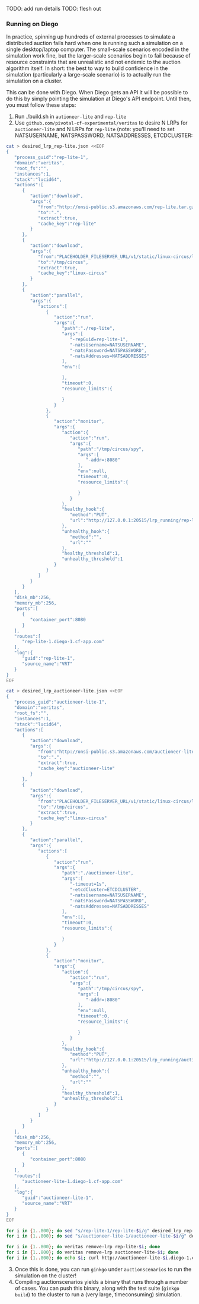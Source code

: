 TODO: add run details
TODO: flesh out

### Running on Diego

In practice, spinning up hundreds of external processes to simulate a distributed auction fails hard when one is running such a simulation on a single desktop/laptop computer.  The small-scale scenarios encoded in the simulation work fine, but the larger-scale scenarios begin to fail because of resource constraints that are unrealistic and not endemic to the auction algorithm itself.  In short: the best to way to build confidence in the simulation (particularly a large-scale scenario) is to actually run the simulation on a cluster.

This can be done with Diego.  When Diego gets an API it will be possible to do this by simply pointing the simulation at Diego's API endpoint.  Until then, you must follow these steps:

1. Run ./build.sh in `autioneer-lite` and `rep-lite`
2. Use `github.com/pivotal-cf-experimental/veritas` to desire N LRPs for `auctioneer-lite` and N LRPs for `rep-lite` (note: you'll need to set NATSUSERNAME, NATSPASSWORD, NATSADDRESSES, ETCDCLUSTER:

```bash
cat > desired_lrp_rep-lite.json <<EOF
{  
   "process_guid":"rep-lite-1",
   "domain":"veritas",
   "root_fs":"",
   "instances":1,
   "stack":"lucid64",
   "actions":[  
      {  
         "action":"download",
         "args":{  
            "from":"http://onsi-public.s3.amazonaws.com/rep-lite.tar.gz",
            "to":".",
            "extract":true,
            "cache_key":"rep-lite"
         }
      },
      {  
         "action":"download",
         "args":{  
            "from":"PLACEHOLDER_FILESERVER_URL/v1/static/linux-circus/linux-circus.tgz",
            "to":"/tmp/circus",
            "extract":true,
            "cache_key":"linux-circus"
         }
      },
      {  
         "action":"parallel",
         "args":{  
            "actions":[  
               {  
                  "action":"run",
                  "args":{  
                     "path":"./rep-lite",
                     "args":[  
                        "-repGuid=rep-lite-1",
                        "-natsUsername=NATSUSERNAME",
                        "-natsPassword=NATSPASSWORD",
                        "-natsAddresses=NATSADDRESSES"
                     ],
                     "env":[  

                     ],
                     "timeout":0,
                     "resource_limits":{  

                     }
                  }
               },
               {  
                  "action":"monitor",
                  "args":{  
                     "action":{  
                        "action":"run",
                        "args":{  
                           "path":"/tmp/circus/spy",
                           "args":[  
                              "-addr=:8080"
                           ],
                           "env":null,
                           "timeout":0,
                           "resource_limits":{  

                           }
                        }
                     },
                     "healthy_hook":{  
                        "method":"PUT",
                        "url":"http://127.0.0.1:20515/lrp_running/rep-lite-1/PLACEHOLDER_INSTANCE_INDEX/PLACEHOLDER_INSTANCE_GUID"
                     },
                     "unhealthy_hook":{  
                        "method":"",
                        "url":""
                     },
                     "healthy_threshold":1,
                     "unhealthy_threshold":1
                  }
               }
            ]
         }
      }
   ],
   "disk_mb":256,
   "memory_mb":256,
   "ports":[  
      {  
         "container_port":8080
      }
   ],
   "routes":[  
      "rep-lite-1.diego-1.cf-app.com"
   ],
   "log":{  
      "guid":"rep-lite-1",
      "source_name":"VRT"
   }
}
EOF

cat > desired_lrp_auctioneer-lite.json <<EOF
{  
   "process_guid":"auctioneer-lite-1",
   "domain":"veritas",
   "root_fs":"",
   "instances":1,
   "stack":"lucid64",
   "actions":[  
      {  
         "action":"download",
         "args":{  
            "from":"http://onsi-public.s3.amazonaws.com/auctioneer-lite.tar.gz",
            "to":".",
            "extract":true,
            "cache_key":"auctioneer-lite"
         }
      },
      {  
         "action":"download",
         "args":{  
            "from":"PLACEHOLDER_FILESERVER_URL/v1/static/linux-circus/linux-circus.tgz",
            "to":"/tmp/circus",
            "extract":true,
            "cache_key":"linux-circus"
         }
      },
      {  
         "action":"parallel",
         "args":{  
            "actions":[  
               {  
                  "action":"run",
                  "args":{  
                     "path":"./auctioneer-lite",
                     "args":[  
                        "-timeout=1s",
                        "-etcdCluster=ETCDCLUSTER",
                        "-natsUsername=NATSUSERNAME",
                        "-natsPassword=NATSPASSWORD",
                        "-natsAddresses=NATSADDRESSES"
                     ],
                     "env":[],
                     "timeout":0,
                     "resource_limits":{  

                     }
                  }
               },
               {  
                  "action":"monitor",
                  "args":{  
                     "action":{  
                        "action":"run",
                        "args":{  
                           "path":"/tmp/circus/spy",
                           "args":[  
                              "-addr=:8080"
                           ],
                           "env":null,
                           "timeout":0,
                           "resource_limits":{  

                           }
                        }
                     },
                     "healthy_hook":{  
                        "method":"PUT",
                        "url":"http://127.0.0.1:20515/lrp_running/auctioneer-lite-1/PLACEHOLDER_INSTANCE_INDEX/PLACEHOLDER_INSTANCE_GUID"
                     },
                     "unhealthy_hook":{  
                        "method":"",
                        "url":""
                     },
                     "healthy_threshold":1,
                     "unhealthy_threshold":1
                  }
               }
            ]
         }
      }
   ],
   "disk_mb":256,
   "memory_mb":256,
   "ports":[  
      {  
         "container_port":8080
      }
   ],
   "routes":[  
      "auctioneer-lite-1.diego-1.cf-app.com"
   ],
   "log":{  
      "guid":"auctioneer-lite-1",
      "source_name":"VRT"
   }
}
EOF

for i in {1..800}; do sed "s/rep-lite-1/rep-lite-$i/g" desired_lrp_rep-lite.json > temp.json; veritas submit-lrp temp.json; done
for i in {1..800}; do sed "s/auctioneer-lite-1/auctioneer-lite-$i/g" desired_lrp_auctioneer-lite.json > temp.json; veritas submit-lrp temp.json; done

for i in {1..800}; do veritas remove-lrp rep-lite-$i; done
for i in {1..800}; do veritas remove-lrp auctioneer-lite-$i; done
for i in {1..800}; do echo $i; curl http://auctioneer-lite-$i.diego-1.cf-app.com/routes > /dev/null ; done
```

3. Once this is done, you can run `ginkgo` under `auctionscenarios` to run the simulation on the cluster!
4. Compiling auctionscenarios yields a binary that runs through a number of cases.  You can push this binary, along with the test suite (`ginkgo build`) to the cluster to run a (very large, timeconsuming) simulation.